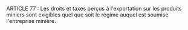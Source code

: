 ARTICLE 77 : Les droits et taxes perçus à l'exportation sur les
produits miniers sont exigibles quel que soit le régime auquel est
soumise l'entreprise minière.